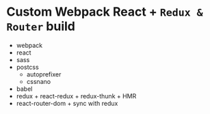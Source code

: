 # Custom Webpack React + `Redux & Router` build

* webpack
* react
* sass
* postcss
	* autoprefixer
	* cssnano
* babel
* redux + react-redux + redux-thunk + HMR
* react-router-dom + sync with redux